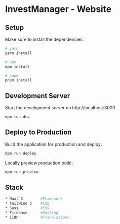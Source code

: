 # InvestManager - Website

## Setup

Make sure to install the dependencies:

```bash
# yarn
yarn install

# npm
npm install

# pnpm
pnpm install
```

## Development Server

Start the development server on http://localhost:3000

```bash
npm run dev
```

## Deploy to Production

Build the application for production and deploy:

```bash
npm run deploy
```

Locally preview production build:

```bash
npm run preview
```

## Stack

```bash
* Nuxt 3        #Framework
* Tailwind 3    #CSS
* Sass          #CSS
* Firebase      #Hosting
* i18n          #Translations
```
